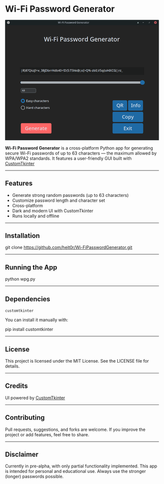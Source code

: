# Wi-Fi Password Generator

![screenshot](https://raw.githubusercontent.com/heit0r/Wi-FiPasswordGenerator/refs/heads/master/assets/screenshot.png)

**Wi-Fi Password Generator** is a cross-platform Python app for generating secure Wi-Fi passwords of up to 63 characters — the maximum allowed by WPA/WPA2 standards. It features a user-friendly GUI built with [CustomTkinter](https://github.com/TomSchimansky/CustomTkinter)

<!-- , and can optionally generate a QR code for easy scanning and sharing. -->

---

## Features

- Generate strong random passwords (up to 63 characters)
- Customize password length and character set
- Cross-platform
- Dark and modern UI with CustomTkinter
- Runs locally and offline

<!-- - Optional QR code generation (scan to connect) -->
---

## Installation

<!-- You can install Wi-Fi Password Generator directly from **PyPI**: -->
<!---->
<!-- ```bash -->
<!-- pip install Wi-Fi Password Generator -->
<!-- ``` -->
<!---->
<!-- Or clone the repository manually: -->
git clone https://github.com/heit0r/Wi-FiPasswordGenerator.git
<!-- cd Wi-FiPasswordGenerator -->
<!-- pip install . -->

---

## Running the App

<!-- After installing, run the app using: -->
<!---->
<!-- wpg -->
<!---->
<!-- Or, if you cloned the repo manually: -->
<!---->
<!-- python -m wpg -->

python wpg.py

---

## Dependencies

<!-- These will be installed automatically via pip, but here’s what the project uses: -->

    customtkinter

You can install it manually with:

pip install customtkinter

<!-- ## Platform Notes -->
<!---->
<!-- ### Windows -->
<!---->
<!-- Just install Python from python.org, then run: -->
<!---->
<!-- pip install Wi-FiPasswordGenerator -->
<!-- Wi-FiPasswordGenerator -->
<!---->
<!---->
<!-- ### Linux -->
<!---->
<!-- Make sure python3 and pip are installed: -->
<!---->
<!-- sudo apt install python3 python3-pip  # Debian/Ubuntu -->
<!-- pip install Wi-FiPasswordGenerator -->
<!-- Wi-FiPasswordGenerator -->
<!---->
<!-- ### macOS -->
<!---->
<!-- Install Python via Homebrew or the official installer: -->
<!---->
<!-- brew install python -->
<!-- pip3 install Wi-FiPasswordGenerator -->
<!-- Wi-FiPasswordGenerator -->

---

## License

This project is licensed under the MIT License. See the LICENSE file for details.

---

## Credits

UI powered by [CustomTkinter](https://github.com/TomSchimansky/CustomTkinter)
    
<!-- QR code generation via qrcode (BSD License) -->

---

## Contributing

Pull requests, suggestions, and forks are welcome. If you improve the project or add features, feel free to share.

---

## Disclaimer

Currently in pre-alpha, with only partial functionality implemented. This app is intended for personal and educational use. Always use the stronger (longer) passwords possible.
